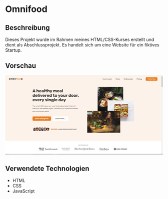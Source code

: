 # Omnifood 

## Beschreibung

Dieses Projekt wurde im Rahmen meines HTML/CSS-Kurses erstellt und dient als Abschlussprojekt. Es handelt sich um eine Website für ein fiktives Startup.

## Vorschau

 ![Omnifood Screenshot](Omnifood.png)

## Verwendete Technologien

- HTML
- CSS
- JavaScript
